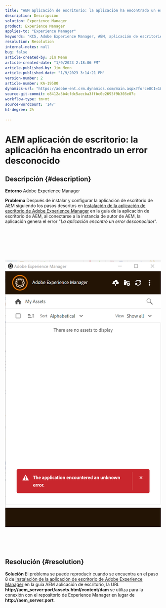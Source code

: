 ```yaml
---
title: "AEM aplicación de escritorio: la aplicación ha encontrado un error desconocido"
description: Descripción
solution: Experience Manager
product: Experience Manager
applies-to: "Experience Manager"
keywords: "KCS, Adobe Experience Manager, AEM, aplicación de escritorio, la aplicación ha encontrado un error desconocido, preguntas frecuentes"
resolution: Resolution
internal-notes: null
bug: false
article-created-by: Jim Menn
article-created-date: "1/9/2023 2:18:06 PM"
article-published-by: Jim Menn
article-published-date: "1/9/2023 3:14:21 PM"
version-number: 2
article-number: KA-19580
dynamics-url: "https://adobe-ent.crm.dynamics.com/main.aspx?forceUCI=1&pagetype=entityrecord&etn=knowledgearticle&id=8f215a6e-2890-ed11-aad1-6045bd0067ea"
source-git-commit: e8412a3b4cfdc5aecba3ffbc0e2695f9b303e07c
workflow-type: tm+mt
source-wordcount: '147'
ht-degree: 2%

---
```


# AEM aplicación de escritorio: la aplicación ha encontrado un error desconocido

## Descripción {#description}


<b>Entorno</b>
Adobe Experience Manager

<b>Problema</b>
Después de instalar y configurar la aplicación de escritorio de AEM siguiendo los pasos descritos en [Instalación de la aplicación de escritorio de Adobe Experience Manager](https://experienceleague.adobe.com/docs/experience-manager-desktop-app/using/install-upgrade.html?lang=en#install-v2) en la guía de la aplicación de escritorio de AEM, al conectarse a la instancia de autor de AEM, la aplicación genera el error &quot;*La aplicación encontró un error desconocido*r&quot;.
<br><br><br> <br><br> <br><br> ![](assets/___90215a6e-2890-ed11-aad1-6045bd0067ea___.png)<br><br> <br><br> 

## Resolución {#resolution}


<b>Solución</b>
El problema se puede reproducir cuando se encuentra en el paso 8 de [Instalación de la aplicación de escritorio de Adobe Experience Manager](https://experienceleague.adobe.com/docs/experience-manager-desktop-app/using/install-upgrade.html?lang=en#install-v2) en la guía AEM aplicación de escritorio, la URL <b>http://aem_server:port/assets.html/content/dam</b> se utiliza para la conexión con el repositorio de Experience Manager en lugar de <b>http://aem_server:port</b>.
